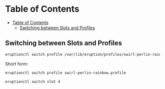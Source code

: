 # Table of Contents

- [Table of Contents](#table-of-contents)
  - [Switching between Slots and Profiles](#switching-between-slots-and-profiles)

## Switching between Slots and Profiles

```sh
eruptionctl switch profile /var/lib/eruption/profiles/swirl-perlin-rainbow.profile
```

Short form:

```sh
eruptionctl switch profile swirl-perlin-rainbow.profile
```

```sh
eruptionctl switch slot 4
```
